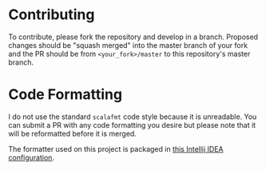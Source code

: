 # Contributing

To contribute, please fork the repository and develop in a branch. Proposed changes should be "squash merged" into the master branch of your fork and the PR should be from `<your_fork>/master` to this
repository's master branch.

# Code Formatting

I do not use the standard `scalafmt` code style because it is unreadable. You can submit a PR with any code formatting you desire but please note that it will be reformatted before it is merged.

The formatter used on this project is packaged in [this Intellij IDEA configuration](https://github.com/reynoldsm88/ide-formatters/blob/master/intellij/intellij-settings-09-2021.zip).